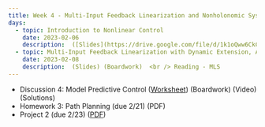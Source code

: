 ```yaml
---
title: Week 4 - Multi-Input Feedback Linearization and Nonholonomic Systems
days:
  - topic: Introduction to Nonlinear Control
    date: 2023-02-06
    description:  ([Slides](https://drive.google.com/file/d/1k1oQww6CkCOdfwyTNlbXCEENTI2Ejy8P/view?usp=drive_link)) (Boardwork)  <br /> Reading - MLS Chapter 8
  - topic: Multi-Input Feedback Linearization with Dynamic Extension, Application to Planar Quadrotors, Introduction to Nonholonomic Motion Planning
    date: 2023-02-08
    description:  (Slides) (Boardwork)  <br /> Reading - MLS
---
```


- Discussion 4: Model Predictive Control ([Worksheet](https://ucb-ee106.github.io/106b-sp24site/assets/disc/disc4_mpc.pdf)) (Boardwork) (Video) (Solutions)
- Homework 3: Path Planning (due 2/21) (PDF)
- Project 2 (due 2/23) ([PDF](https://ucb-ee106.github.io/106b-sp24site/assets/proj/proj2.pdf))

<a id="Week5"></a>
